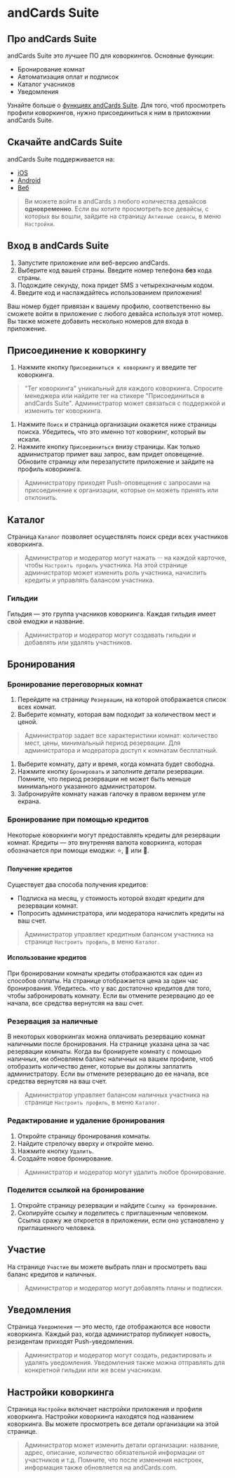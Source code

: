 # andCards Suite

## Про andCards Suite

andCards Suite это лучшее ПО для коворкингов. Основные функции:

* Бронирование комнат
* Автоматизация оплат и подписок
* Каталог учасников
* Уведомления

Узнайте больше о [функциях andCards Suite](https://andcards.com/ru/features). Для того, чтоб просмотреть профили коворкингов, нужно присоединиться к ним в приложении andCards Suite.

## Скачайте andCards Suite

andCards Suite поддерживается на:

* [iOS](https://itunes.apple.com/us/app/cards-contacts/id1291226540?ls=1&mt=8)
* [Android](https://play.google.com/store/apps/details?id=com.cardscorp.contacts)
* [Веб](https://andcards.com/suite)

> Ви можете войти в andCards з любого количества девайсов **одновременно**. Если вы хотите просмотреть все девайсы, с которых вы вошли, зайдите на страницу `Активные сеансы`, в меню `Настройки`.

## Вход в andCards Suite

1. Запустите приложение или веб-версию andCards.
2. Выберите код вашей страны. Введите номер телефона **без** кода страны.
3. Подождите секунду, пока придет SMS з четырехзначным кодом.
4. Введите код и наслаждайтесь использованием приложения!

Ваш номер будет привязан к вашему профилю, соответственно вы сможете войти в приложение с любого девайса используя этот номер. Вы также можете добавить несколько номеров для входа в приложение.

## Присоединение к коворкингу

1. Нажмите кнопку `Присоединиться к коворкингу` и введите тег коворкинга. 

> "Тег коворкинга" уникальный для каждого коворкинга. Спросите менеджера или найдите тег на стикере "Присоединиться в andCards Suite". Администратор может связаться с поддержкой и изменить тег коворкинга.

1. Нажмите `Поиск` и страница организации окажется ниже страницы поиска. Убедитесь, что это именно тот коворкинг, который вы искали.
2. Нажмите кнопку `Присоединиться` внизу страницы. Как только администратор примет ваш запрос, вам придет оповещение. Обновите страницу или перезапустите приложение и зайдите на профиль коворкинга.

> Администратору приходят Push-оповещения с запросами на присоединение к организации, которые он можеть принять или отклонить.

## Каталог

Страница `Каталог` позволяет осуществлять поиск среди всех участников коворкинга.

> Администратор и модератор могут нажать ··· на каждой карточке, чтобы `Настроить профиль` участника. На этой странице администратор может изменить роль участника, начислить кредиты и управлять балансом участника.

### Гильдии

Гильдия — это группа учасников коворкинга. Каждая гильдия имеет свой емоджи и название.

> Администратор и модератор могут создавать гильдии и добавлять или удалять участников.

## Бронирования

### Бронирование переговорных комнат

1. Перейдите на страницу `Резервации`, на которой отображается список всех комнат. 
2. Выберите комнату, которая вам подходит за количеством мест и ценой.

> Администратор задает все характеристики комнат: количество мест, цены, минимальный период резервации. Для администратора и модератора доступ к комнатам бесплатный.

1. Выберите комнату, дату и время, когда комната будет свободна. 
2. Нажмите кнопку `Бронировать` и заполните детали резервации. Помните, что период резервации не может быть меньше минимального указанного администратором.
3. Забронируйте комнату нажав галочку в правом верхнем угле екрана.

### Бронирование при помощью кредитов

Некоторые коворкинги могут предоставлять кредиты для резервации комнат. Кредиты — это внутренняя валюта коворкинга, которая обозначается при помощи емоджи: ⭐️, 💎 или 🍑.

#### Получение кредитов

Существует два способа получения кредитов:

* Подписка на месяц, у стоимость которой входят кредити для резервации комнат.
* Попросить администратора, или модератора начислить кредиты на ваш счет.

> Администратор управляет кредитным балансом участника на странице `Настроить профиль`, в меню `Каталог`.

#### Использование кредитов

При бронировании комнаты кредиты отображаются как один из способов оплаты. На странице отображается цена за один час бронирования. Убедитесь. что у вас достаточно кредитов для того, чтобы забронировать комнату. Если вы отмените резервацию до ее начала, все средства вернутсяя на ваш счет.

### Резервация за наличные

В некоторых коворкингах можна оплачивать резервацию комнат наличными после бронирования. На странице указана цена за час резервации комнаты. Когда вы бронируете комнату с помощью наличных, ми обновляем баланс наличных на вашем профиле, чтоб отобразить количество денег, которые вы должны заплатить администратору. Если вы отмените резервацию до ее начала, все средства вернутсяя на ваш счет.

> Администратор управляет балансом наличных участника на странице `Настроить профиль`, в меню `Каталог`.

### Редактирование и удаление бронирования

1. Откройте страницу бронирования комнаты.
2. Найдите стрелочку вверху и откройте меню.
3. Нажмите кнопку `Удалить`.
4. Создайте новое бронирование.

> Администратор и модератор могут удалить любое бронирование.

### Поделится ссылкой на бронирование

1. Откройте страницу резервации и найдите `Ссылку на бронирование`.
2. Скопируйте ссылку и поделитесь с приглашенным человеком. Ссылка сражу же откроется в приложении, если оно установлено у приглашенного человека.

## Участие

На странице `Участие` вы можете выбрать план и просмотреть ваш баланс кредитов и наличных.

> Администратор и модератор могут добавлять планы и подписки.

## Уведомления

Страница `Уведомления` — это место, где отображаются все новости коворкинга. Каждый раз, когда администратор публикует новость, резидентам приходят Push-уведомления.

> Администратор и модератор могут создать, редактировать и удалять уведомления. Уведомления также можна отправлять для конкретной гильдии или же всем учасникам.

## Настройки коворкинга

Страница `Настройки` включает настройки приложения и профиля коворкинга. Настройки коворкинга находятся под названием коворкинга. Вы можете просмотреть все детали организации на этой странице.

> Администратор может изменить детали организации: название, адрес, описание, количество обязательной информации от участников и т.д. Помните, что после изменения настроек, информация также обновляется на andCards.com.

